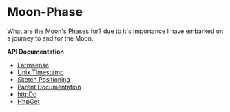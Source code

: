 # Moon-Phase

[What are the Moon's Phases for?](https://www.bbc.co.uk/newsround/51047406) due to it's importance I have embarked on a journey to and for the Moon.

**API Documentation**
* [Farmsense](https://www.farmsense.net/api/astro-widgets/)  
* [Unix Timestamp](https://unixtime.co.za/)
* [Sketch Positioning](https://github.com/processing/p5.js/wiki/Positioning-your-canvas)
* [Parent Documentation](https://p5js.org/reference/#/p5.Element/parent)
* [httpDo](https://p5js.org/reference/#/p5/httpDo)
* [HttpGet](https://p5js.org/reference/#/p5/httpGet)

